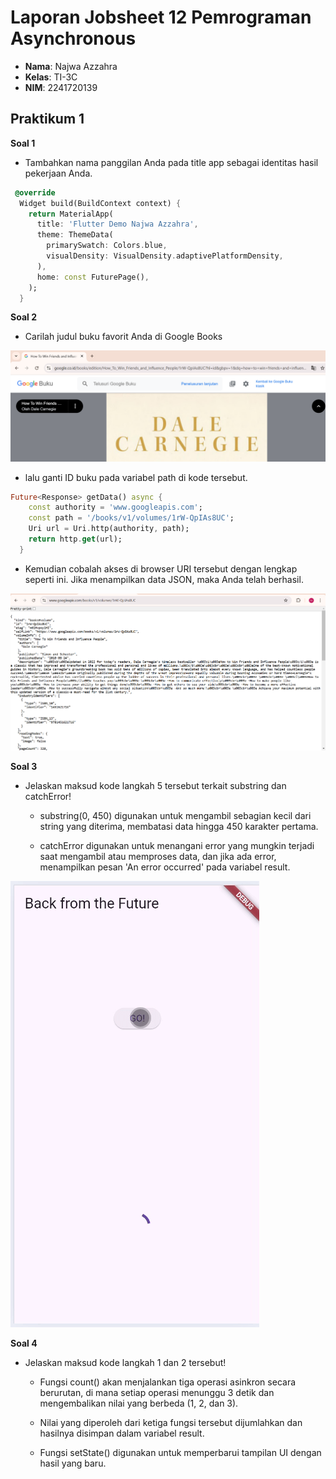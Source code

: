 # Laporan Jobsheet 12 Pemrograman Asynchronous

- **Nama**: Najwa Azzahra
- **Kelas**: TI-3C
- **NIM**: 2241720139

## Praktikum 1

**Soal 1**

- Tambahkan nama panggilan Anda pada title app sebagai identitas hasil pekerjaan Anda.

```dart
 @override
  Widget build(BuildContext context) {
    return MaterialApp(
      title: 'Flutter Demo Najwa Azzahra',
      theme: ThemeData(
        primarySwatch: Colors.blue,
        visualDensity: VisualDensity.adaptivePlatformDensity,
      ),
      home: const FuturePage(),
    );
  }
```

**Soal 2**

- Carilah judul buku favorit Anda di Google Books

<img src="img/s1.png"/>

- lalu ganti ID buku pada variabel path di kode tersebut. 

```dart
Future<Response> getData() async {
    const authority = 'www.googleapis.com';
    const path = '/books/v1/volumes/1rW-QpIAs8UC';
    Uri url = Uri.http(authority, path);
    return http.get(url);
  }
```

- Kemudian cobalah akses di browser URI tersebut dengan lengkap seperti ini. Jika menampilkan data JSON, maka Anda telah berhasil. 

<img src="img/s2.png"/>

**Soal 3**

- Jelaskan maksud kode langkah 5 tersebut terkait substring dan catchError!

    - substring(0, 450) digunakan untuk mengambil sebagian kecil dari string yang diterima, membatasi data hingga 450 karakter pertama.
    
    - catchError digunakan untuk menangani error yang mungkin terjadi saat mengambil atau memproses data, dan jika ada error, menampilkan pesan 'An error occurred' pada variabel result.

<img src="img/s3.gif"/>

**Soal 4**

- Jelaskan maksud kode langkah 1 dan 2 tersebut!

    - Fungsi count() akan menjalankan tiga operasi asinkron secara berurutan, di mana setiap operasi menunggu 3 detik dan mengembalikan nilai yang berbeda (1, 2, dan 3).

    - Nilai yang diperoleh dari ketiga fungsi tersebut dijumlahkan dan hasilnya disimpan dalam variabel result.
    
    - Fungsi setState() digunakan untuk memperbarui tampilan UI dengan hasil yang baru.